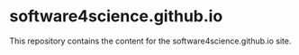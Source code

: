 # software4science.github.io

This repository contains the content for the software4science.github.io site.
